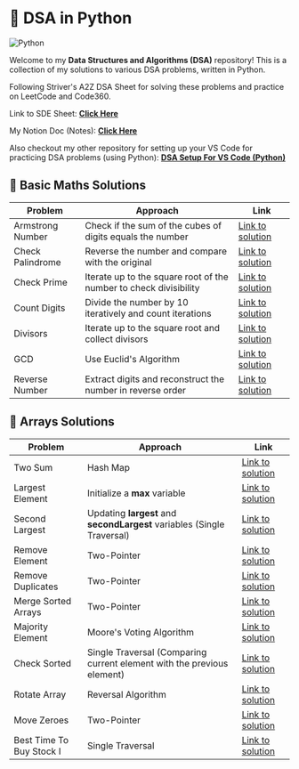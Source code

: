 # 🐍 DSA in Python
![Python](https://img.shields.io/badge/Python-3776AB?style=flat&logo=python&logoColor=white)

Welcome to my **Data Structures and Algorithms (DSA)** repository! This is a collection of my solutions to various DSA problems, written in Python.


Following Striver's A2Z DSA Sheet for solving these problems and practice on LeetCode and Code360.

Link to SDE Sheet:  [**Click Here**](https://takeuforward.org/strivers-a2z-dsa-course/strivers-a2z-dsa-course-sheet-2)

My Notion Doc (Notes): [**Click Here**](https://brazen-sailboat-416.notion.site/DSA-Python-9a5c3c7b7c1f4aa684821cbd3b089125?pvs=4)

Also checkout my other repository for setting up your VS Code for practicing DSA problems (using Python): [**DSA Setup For VS Code (Python)**](https://github.com/soumyadeep423/DSA-Setup-For-VS-Code-Python.git)

## 🧩 Basic Maths Solutions

| Problem                  | Approach                              | Link                                   |
|--------------------------|---------------------------------------|----------------------------------------|
| Armstrong Number         | Check if the sum of the cubes of digits equals the number | [Link to solution](Numbers/armstrong.py) |
| Check Palindrome         | Reverse the number and compare with the original         | [Link to solution](Numbers/checkPalindrome.py) |
| Check Prime              | Iterate up to the square root of the number to check divisibility | [Link to solution](Numbers/checkPrime.py) |
| Count Digits             | Divide the number by 10 iteratively and count iterations | [Link to solution](Numbers/countDigits.py) |
| Divisors                 | Iterate up to the square root and collect divisors       | [Link to solution](Numbers/divisors.py) |
| GCD                      | Use Euclid's Algorithm                              | [Link to solution](Numbers/gcd.py) |
| Reverse Number           | Extract digits and reconstruct the number in reverse order | [Link to solution](Numbers/reverseNum.py) |


## 🧩 Arrays Solutions

| Problem                  | Approach          | Link                                   |
|--------------------------|-------------------|----------------------------------------|
| Two Sum                  | Hash Map   | [Link to solution](Arrays/twoSum.py) |
| Largest Element          | Initialize a **max** variable    | [Link to solution](Arrays/max.py) |
| Second Largest          | Updating **largest** and **secondLargest** variables (Single Traversal)    | [Link to solution](Arrays/secondLargest.py) |
| Remove Element           | Two-Pointer    | [Link to solution](Arrays/removeElement.py) |
| Remove Duplicates       | Two-Pointer   | [Link to solution](Arrays/removeDuplicates.py) |
| Merge Sorted Arrays      | Two-Pointer    | [Link to solution](Arrays/mergeSorted.py) |
| Majority Element         | Moore's Voting Algorithm    | [Link to solution](Arrays/majorityElement.py) |
| Check Sorted             | Single Traversal (Comparing current element with the previous element)    | [Link to solution](Arrays/checkSorted.py) |
| Rotate Array             | Reversal Algorithm    | [Link to solution](Arrays/rotateArray.py) |
| Move Zeroes             | Two-Pointer    | [Link to solution](Arrays/moveZeroes.py) |
| Best Time To Buy Stock I             | Single Traversal   | [Link to solution](Arrays/bttbs1.py) |


